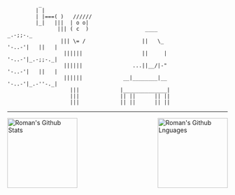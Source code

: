               _
             | |
             | |===( )   //////
             |_|   |||  | o o|
                    ||| ( c  )                  ____                                   _.-;;-._
                     ||| \= /                  ||   \_                          '-..-'|   ||   |
                      ||||||                   ||     |                         '-..-'|_.-;;-._|
                      ||||||                ...||__/|-"                         '-..-'|   ||   |
                      ||||||             __|________|__                         '-..-'|_.-''-._|
                        |||             |______________|               
                        |||             || ||      || ||
                        |||             || ||      || ||
______________________________________________________________________________________________________________________________________________________________________
<img height="160em" align="left" alt="Roman's Github Stats" src="https://github-readme-stats.codestackr.vercel.app/api?username=tensegrity666&show_icons=true" />
<img height="160em" align="right" alt="Roman's Github Lnguages" src="https://github-readme-stats-eight-theta.vercel.app/api/top-langs/?username=tensegrity666&layout=compact" />
